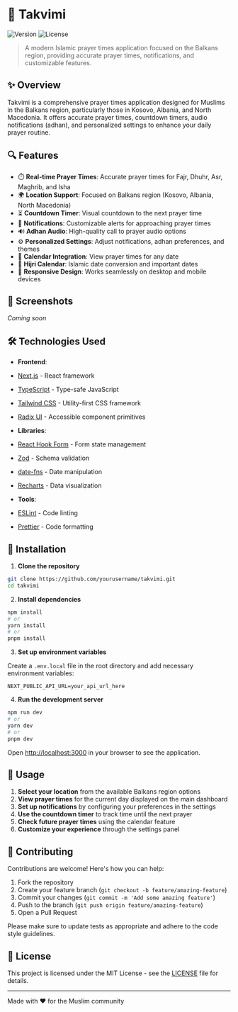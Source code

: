# 🕌 Takvimi

![Version](https://img.shields.io/badge/version-1.0.0-blue.svg)
![License](https://img.shields.io/badge/license-MIT-green.svg)

> A modern Islamic prayer times application focused on the Balkans region, providing accurate prayer times, notifications, and customizable features.

## ✨ Overview

Takvimi is a comprehensive prayer times application designed for Muslims in the Balkans region, particularly those in Kosovo, Albania, and North Macedonia. It offers accurate prayer times, countdown timers, audio notifications (adhan), and personalized settings to enhance your daily prayer routine.

## 🔍 Features

- ⏱️ **Real-time Prayer Times**: Accurate prayer times for Fajr, Dhuhr, Asr, Maghrib, and Isha
- 🌍 **Location Support**: Focused on Balkans region (Kosovo, Albania, North Macedonia)
- ⏳ **Countdown Timer**: Visual countdown to the next prayer time
- 🔔 **Notifications**: Customizable alerts for approaching prayer times
- 🔊 **Adhan Audio**: High-quality call to prayer audio options
- ⚙️ **Personalized Settings**: Adjust notifications, adhan preferences, and themes
- 📆 **Calendar Integration**: View prayer times for any date
- 🌙 **Hijri Calendar**: Islamic date conversion and important dates
- 📱 **Responsive Design**: Works seamlessly on desktop and mobile devices

## 📸 Screenshots

*Coming soon*

## 🛠️ Technologies Used

- **Frontend**:
- [Next.js](https://nextjs.org/) - React framework
- [TypeScript](https://www.typescriptlang.org/) - Type-safe JavaScript
- [Tailwind CSS](https://tailwindcss.com/) - Utility-first CSS framework
- [Radix UI](https://www.radix-ui.com/) - Accessible component primitives

- **Libraries**:
- [React Hook Form](https://react-hook-form.com/) - Form state management
- [Zod](https://zod.dev/) - Schema validation
- [date-fns](https://date-fns.org/) - Date manipulation
- [Recharts](https://recharts.org/) - Data visualization

- **Tools**:
- [ESLint](https://eslint.org/) - Code linting
- [Prettier](https://prettier.io/) - Code formatting

## 🚀 Installation

1. **Clone the repository**

```bash
git clone https://github.com/yourusername/takvimi.git
cd takvimi
```

2. **Install dependencies**

```bash
npm install
# or
yarn install
# or
pnpm install
```

3. **Set up environment variables**

Create a `.env.local` file in the root directory and add necessary environment variables:

```
NEXT_PUBLIC_API_URL=your_api_url_here
```

4. **Run the development server**

```bash
npm run dev
# or
yarn dev
# or
pnpm dev
```

Open [http://localhost:3000](http://localhost:3000) in your browser to see the application.

## 📖 Usage

1. **Select your location** from the available Balkans region options
2. **View prayer times** for the current day displayed on the main dashboard
3. **Set up notifications** by configuring your preferences in the settings
4. **Use the countdown timer** to track time until the next prayer
5. **Check future prayer times** using the calendar feature
6. **Customize your experience** through the settings panel

## 🤝 Contributing

Contributions are welcome! Here's how you can help:

1. Fork the repository
2. Create your feature branch (`git checkout -b feature/amazing-feature`)
3. Commit your changes (`git commit -m 'Add some amazing feature'`)
4. Push to the branch (`git push origin feature/amazing-feature`)
5. Open a Pull Request

Please make sure to update tests as appropriate and adhere to the code style guidelines.

## 📄 License

This project is licensed under the MIT License - see the [LICENSE](LICENSE) file for details.

---

Made with ❤️ for the Muslim community

